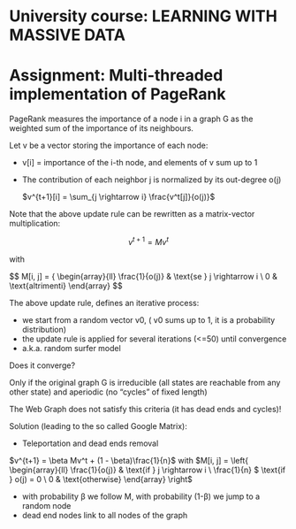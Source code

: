 # University course: LEARNING WITH MASSIVE DATA
# Assignment: Multi-threaded implementation of PageRank

PageRank measures the importance of a node i in a graph G as the weighted sum of the importance of its neighbours.

Let v be a vector storing the importance of each node:
- v[i] = importance of the i-th node, and elements of v sum up to 1
- The contribution of each neighbor j is normalized by its out-degree o(j)

  $v^{t+1}[i] = \sum_{j \rightarrow i} \frac{v^t[j]}{o(j)}$

Note that the above update rule can be rewritten as a matrix-vector multiplication:

$$
v^{t+1} = M v^t
$$

with 

$$
M[i, j] = {
\begin{array}{ll}
\frac{1}{o(j)} & \text{se } j \rightarrow i \\
0 & \text{altrimenti}
\end{array}
$$


The above update rule, defines an iterative process:
- we start from a random vector v0, ( v0 sums up to 1, it is a probability distribution)
- the update rule is applied for several iterations (<=50) until convergence
- a.k.a. random surfer model

Does it converge?

Only if the original graph G is irreducible (all states are reachable from any other state) and aperiodic (no “cycles” of fixed length)

The Web Graph does not satisfy this criteria (it has dead ends and cycles)!

Solution (leading to the so called Google Matrix):
- Teleportation and dead ends removal

$v^{t+1} = \beta Mv^t + (1 - \beta)\frac{1}{n}$ with $M[i, j] = \left\{ \begin{array}{ll} \frac{1}{o(j)} & \text{if } j \rightarrow i \\ \frac{1}{n} $ \text{if } o(j) = 0 \\ 0 & \text{otherwise} \end{array} \right$

- with probability β we follow M, with probability (1-β) we jump to a random node
- dead end nodes link to all nodes of the graph
